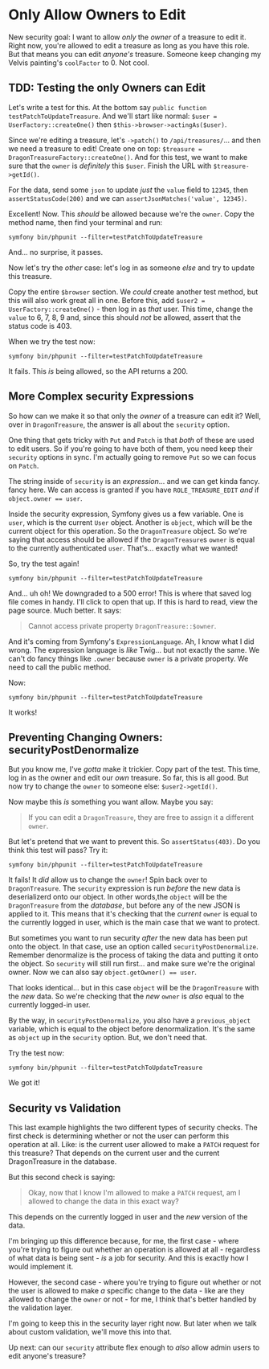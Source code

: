 # Only Allow Owners to Edit

New security goal: I want to allow *only* the *owner* of a treasure to edit it. Right
now, you're allowed to edit a treasure as long as you have this role. But that means
you can edit *anyone's* treasure. Someone keep changing my Velvis painting's
`coolFactor` to 0. Not cool.

## TDD: Testing the only Owners can Edit

Let's write a test for this. At the bottom say
`public function testPatchToUpdateTreasure`. And we'll start like normal:
`$user = UserFactory::createOne()` then `$this->browser->actingAs($user)`.

Since we're editing a treasure, let's `->patch()` to `/api/treasures/`... and then
we need a treasure to edit! Create one on top:
`$treasure = DragonTreasureFactory::createOne()`. And for this test, we want to make
sure that the `owner` is *definitely* this `$user`. Finish the URL with
`$treasure->getId()`.

For the data, send some `json` to update *just* the `value` field to `12345`,
then `assertStatusCode(200)` and we can `assertJsonMatches('value', 12345)`.

Excellent! Now. This *should* be allowed because we're the `owner`. Copy the
method name, then find your terminal and run:

```terminal
symfony bin/phpunit --filter=testPatchToUpdateTreasure
```

And... no surprise, it passes.

Now let's try the *other* case: let's log in as someone *else* and try to update
this treasure.

Copy the entire `$browser` section. We *could* create another test method, but
this will also work great all in one. Before this, add
`$user2 = UserFactory::createOne()` - then log in as *that* user. This time,
change the `value` to 6, 7, 8, 9 and, since this should *not* be allowed, assert
that the status code is 403.

When we try the test now:

```terminal-silent
symfony bin/phpunit --filter=testPatchToUpdateTreasure
```

It fails. This *is* being allowed, so the API returns a 200.

## More Complex security Expressions

So how can we make it so that only the *owner* of a treasure can edit it? Well, over
in `DragonTreasure`, the answer is all about the `security` option.

One thing that gets tricky with `Put` and `Patch` is that *both* of these are used
to edit users. So if you're going to have both of them, you need keep their `security`
options in sync. I'm actually going to remove `Put` so we can focus on `Patch`.

The string inside of `security` is an *expression*... and we can get kinda fancy.
fancy here. We can access is granted if you have `ROLE_TREASURE_EDIT` *and* if
`object.owner == user`.

Inside the security expression, Symfony gives us a few variable. One is `user`, which
is the current `User` object. Another is `object`, which will be the current object
for this operation. So the `DragonTreasure` object. So we're saying that access should
be allowed if the `DragonTreasure`s `owner` is equal to the currently authenticated
`user`. That's... exactly what we wanted!

So, try the test again!

```terminal-silent
symfony bin/phpunit --filter=testPatchToUpdateTreasure
```

And... uh oh! We downgraded to a 500 error! This is where that saved log file
comes in handy. I'll click to open that up. If this is hard to read, view the page
source. Much better. It says:

> Cannot access private property `DragonTreasure::$owner`.

And it's coming from Symfony's `ExpressionLanguage`. Ah, I know what I did wrong.
The expression language is *like* Twig... but not exactly the same. We can't do fancy
things like `.owner` because `owner` is a private property. We need to call
the public method.

Now:

```terminal-silent
symfony bin/phpunit --filter=testPatchToUpdateTreasure
```

It works!

## Preventing Changing Owners: securityPostDenormalize

But you know me, I've *gotta* make it trickier. Copy part of the test. This time,
log in as the owner and edit our *own* treasure. So far, this is all good. But now
try to change the `owner` to someone else: `$user2->getId()`.

Now maybe this *is* something you want allow. Maybe you say:

> If you can edit a `DragonTreasure`, they are free to assign it a different `owner`.

But let's pretend that we want to prevent this. So `assertStatus(403)`. Do you
think this test will pass? Try it:

```terminal-silent
symfony bin/phpunit --filter=testPatchToUpdateTreasure
```

It fails! It *did* allow us to change the `owner`! Spin back over to `DragonTreasure`.
The `security` expression is run *before* the new data is deserializerd onto our
object. In other words,the `object` will be the `DragonTreasure` from the *database*,
but before any of the new JSON is applied to it. This means that it's checking that
the *current* `owner` is equal to the currently logged in user, which is the main
case that we want to protect.

But sometimes you want to run security *after* the new data has been put onto the
object. In that case, use an option called `securityPostDenormalize`. Remember
denormalize is the process of taking the data and putting it onto the object. So
`security` will still run first... and make sure we're the original owner. Now we
can also say `object.getOwner() == user`.

That looks identical... but in this case `object` will be the `DragonTreasure` with
the *new* data. So we're checking that the *new* `owner` is *also* equal to the
currently logged-in user.

By the way, in `securityPostDenormalize`, you also have a `previous_object` variable,
which is equal to the object before denormalization. It's the same as `object` up
in the `security` option. But, we don't need that.

Try the test now:

```terminal-silent
symfony bin/phpunit --filter=testPatchToUpdateTreasure
```

We got it!

## Security vs Validation

This last example highlights the two different types of security checks. The
first check is determining whether or not the user can perform this operation at
all. Like: is the current user allowed to make a `PATCH` request for this treasure?
That depends on the current user and the current DragonTreasure in the database.

But this second check is saying:

> Okay, now that I know I'm allowed to make a `PATCH` request, am I allowed to change
> the data in this exact way?

This depends on the currently logged in user and the *new* version of the data.

I'm bringing up this difference because, for me, the first case - where you're
trying to figure out whether an operation is allowed at all - regardless of what
data is being sent - *is* a job for security. And this is exactly how I would
implement it.

However, the second case - where you're trying to figure out whether or not the
user is allowed to make *a* specific change to the data - like are they allowed
to change the `owner` or not - for me, I think that's better handled by the
validation layer.

I'm going to keep this in the security layer right now. But later when we talk about
custom validation, we'll move this into that.

Up next: can our `security` attribute flex enough to *also* allow admin users
to edit anyone's treasure?

